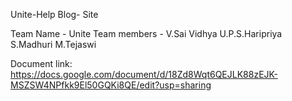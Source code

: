 Unite-Help Blog- Site

Team Name - Unite
Team members -
V.Sai Vidhya
U.P.S.Haripriya
S.Madhuri
M.Tejaswi

Document link: https://docs.google.com/document/d/18Zd8Wqt6QEJLK88zEJK-MSZSW4NPfkk9El50GQKi8QE/edit?usp=sharing

